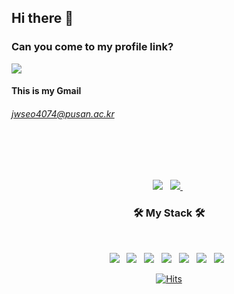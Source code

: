 ## Hi there 👋

### Can you come to my profile link?
<a href="https://prfl.link/@zwon" target="_blank"><img src="https://img.shields.io/badge/prfl.link-FF7700?style=flat-square&logo=Piwigo&logoColor=white"/></a>

#### This is my Gmail
###### jwseo4074@pusan.ac.kr
<br>
<br>
<br>
	
<p align="center">
<a href="https://github.com/jwseo4074/" target="_blank"><img src="https://img.shields.io/badge/GitHub-181717?style=flat-square&logo=GitHub&logoColor=white"/></a> &nbsp
<a href="https://www.instagram.com/zwon___/" target="_blank"><img src="https://img.shields.io/badge/Instagram-E4405F?style=flat-square&logo=Instagram&logoColor=white"/>	</a> &nbsp </p>
  
 <h3 align="center"><b>🛠 My Stack 🛠</b></h3>
</br>
<p align="center">
<img src="https://img.shields.io/badge/C-A8B9CC?style=flat-square&logo=c%2B%2B&logoColor=white"/></a> &nbsp 
<img src="https://img.shields.io/badge/C++-00599C?style=flat-square&logo=c%2B%2B&logoColor=white"/></a> &nbsp 
<img src="https://img.shields.io/badge/Python-3776AB?style=flat-square&logo=Python&logoColor=white"/></a> &nbsp
<img src="https://img.shields.io/badge/Linux-FCC624?style=flat-square&logo=c%2B%2B&logoColor=white"/></a> &nbsp 
<img src="https://img.shields.io/badge/Java-007396?style=flat-square&logo=c%2B%2B&logoColor=white"/></a> &nbsp 
<img src="https://img.shields.io/badge/Android-3DDC84?style=flat-square&logo=c%2B%2B&logoColor=white"/></a> &nbsp 
<img src="https://img.shields.io/badge/Andorid Studio-3DDC84?style=flat-square&logo=c%2B%2B&logoColor=white"/></a> &nbsp </p>


<div align=center>
	
 [![Hits](https://hits.seeyoufarm.com/api/count/incr/badge.svg?url=https%3A%2F%2Fgithub.com%2Fjwseo4074%2F&count_bg=%2379C83D&title_bg=%23555555&icon=&icon_color=%23E7E7E7&title=hits&edge_flat=false)](https://hits.seeyoufarm.com)
	
 </div>
